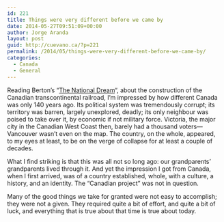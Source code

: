 ```yaml
---
id: 221
title: Things were very different before we came by
date: 2014-05-27T09:51:09+00:00
author: Jorge Aranda
layout: post
guid: http://cuevano.ca/?p=221
permalink: /2014/05/things-were-very-different-before-we-came-by/
categories:
  - Canada
  - General
---
```

Reading Berton&#8217;s &#8220;[The National Dream](https://www.librarything.com/work/276361/book/108147107)&#8220;, about the construction of the Canadian transcontinental railroad, I&#8217;m impressed by how different Canada was only 140 years ago. Its political system was tremendously corrupt; its territory was barren, largely unexplored, deadly; its only neighbour was poised to take over it, by economic if not military force. Victoria, the major city in the Canadian West Coast then, barely had a thousand voters—Vancouver wasn&#8217;t even on the map. The country, on the whole, appeared, to my eyes at least, to be on the verge of collapse for at least a couple of decades.

What I find striking is that this was all not so long ago: our grandparents&#8217; grandparents lived through it. And yet the impression I got from Canada, when I first arrived, was of a country established, whole, with a culture, a history, and an identity. The &#8220;Canadian project&#8221; was not in question.

Many of the good things we take for granted were not easy to accomplish; they were not a given. They required quite a bit of effort, and quite a bit of luck, and everything that is true about that time is true about today.